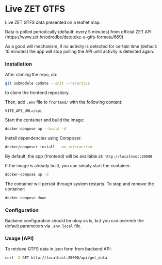 # Live ZET GTFS

Live ZET GTFS data presented on a leaflet map.

Data is polled periodically (default: every 5 minutes) from official ZET API (https://www.zet.hr/odredbe/datoteke-u-gtfs-formatu/669).

As a good will mechanism, if no activity is detected for certain time (default: 10 minutes) the app will stop polling the API until activity is detected again.

### Installation

After cloning the repo, do:

```bash
git submodule update --init --recursive
```
to clone the frontend repository.

Then, add `.env` file to `frontend/` with the following content:

```env
VITE_API_URL=/api
```

Start the container and build the image:

```bash
docker-compose up --build -d
```

Install dependencies using Composer:

```bash
docker/composer install --no-interaction
```

By default, the app (frontend) will be available at: `http://localhost:20000`

If the image is already built, you can simply start the container:

```bash
docker-compose up -d
```

The container will persist through system restarts.
To stop and remove the container:

```bash
docker-compose down
```

### Configuration

Backend configuration should be okay as is, but you can override the default parameters via `.env.local` file.

### Usage (API)

To retrieve GTFS data in json form from backend API:

```bash
curl -X GET http://localhost:20000/api/get_data
```